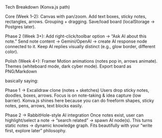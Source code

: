 Tech Breakdown (Konva.js path)

Core (Week 1–2):
Canvas with pan/zoom.
Add text boxes, sticky notes, rectangles, arrows.
Grouping + dragging.
Save/load board (localStorage → Postgres later).


Phase 2 (Week 3+):
Add right-click/toolbar option → “Ask AI about this note.”
Send note content → Gemini/OpenAI → create AI response node connected to it.
Keep AI replies visually distinct (e.g., glow border, different color).

Polish (Week 4+):
Framer Motion animations (notes pop in, arrows animate).
Themes (whiteboard mode, dark cyber mode).
Export board as PNG/Markdown



 basically saying:

Phase 1 → Excalidraw clone (notes + sketches)
Users drop sticky notes, doodles, boxes, arrows.
Focus is on note-taking & idea capture (low barrier).
Konva.js shines here because you can do freeform shapes, sticky notes, pens, arrows, text blocks easily.

Phase 2 → RabbitHole-style AI integration
Once notes exist, user can highlight/select a note → “search related” → spawn AI node(s).
This turns static notes → dynamic knowledge graph.
Fits beautifully with your “write first, explore later” philosophy.